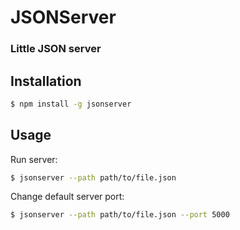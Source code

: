 # JSONServer
### Little JSON server

## Installation
```sh
$ npm install -g jsonserver
```

## Usage
Run server:
```sh
$ jsonserver --path path/to/file.json
```

Change default server port:
```sh
$ jsonserver --path path/to/file.json --port 5000
```